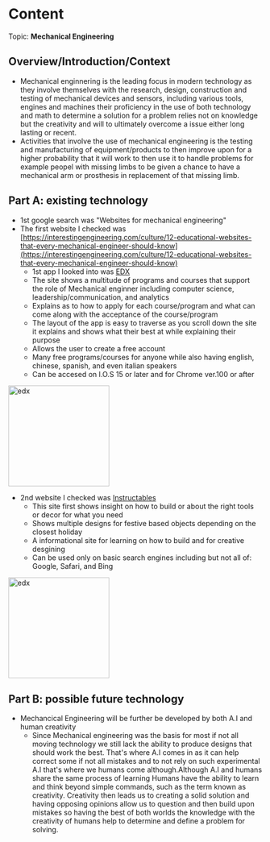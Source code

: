# Content
Topic: **Mechanical Engineering**

## Overview/Introduction/Context
* Mechanical enginnering is the leading focus in modern technology as they involve themselves with the research, design, construction and testing of mechanical devices and sensors, including various tools, engines and machines their proficiency in the use of both technology and math to determine a solution for a problem relies not on knowledge but the creativity and will to ultimately overcome a issue either long lasting or recent.  
* Activities that involve the use of mechanical engineering is the testing and manufacturing of equipment/products to then improve upon for a higher probability that it will work to then use it to handle problems for example peopel with missing limbs to be given a chance to have a mechanical arm or prosthesis in replacement of that missing limb.

## Part A: existing technology
* 1st google search was "Websites for mechanical engineering"
* The first website I checked was  [https://interestingengineering.com/culture/12-educational-websites-that-every-mechanical-engineer-should-know](https://interestingengineering.com/culture/12-educational-websites-that-every-mechanical-engineer-should-know)
  * 1st app I looked into was [EDX](https://www.edx.org/)
  * The site shows a multitude of programs and courses that support the role of Mechanical enginner including computer science, leadership/communication, and analytics
  * Explains as to how to apply for each course/program and what can come along with the acceptance of the course/program
  * The layout of the app is easy to traverse as you scroll down the site it explains and shows what their best at while explaining their purpose
  * Allows the user to create a free account
  * Many free programs/courses for anyone while also having english, chinese, spanish, and even italian speakers
  * Can be accesed on I.O.S 15 or later and for Chrome ver.100 or after
<img src="https://upload.wikimedia.org/wikipedia/commons/thumb/c/cd/EdX_newer_logo.svg/1200px-EdX_newer_logo.svg.png" alt="edx" width="200"/>

* 2nd website I checked was [Instructables](https://www.instructables.com/)
  * This site first shows insight on how to build or about the right tools or decor for what you need
  * Shows multiple designs for festive based objects depending on the closest holiday
  * A informational site for learning on how to build and for creative desgining
  * Can be used only on basic search engines including but not all of: Google, Safari, and Bing

<img src="https://3dprint.com/wp-content/uploads/2014/11/logo-instructables-01.png" alt="edx" width="200"/>
  
## Part B: possible future technology 
* Mechancical Engineering will be further be developed by both A.I and human creativity
  * Since Mechanical engineering was the basis for most if not all moving technology we still lack the ability to produce designs that should work the best. That's where A.I comes in as it can help correct some if not all mistakes and to not rely on such experimental A.I that's where we humans come although.Although  A.I and humans share the same process of learning Humans have the ability to learn and think beyond simple commands, such as the term known as creativity. Creativity then leads us to creating a solid solution and having opposing opinions allow us to question and then build upon mistakes so having the best of both worlds the knowledge with the creativity of humans help to determine and define a problem for solving.

